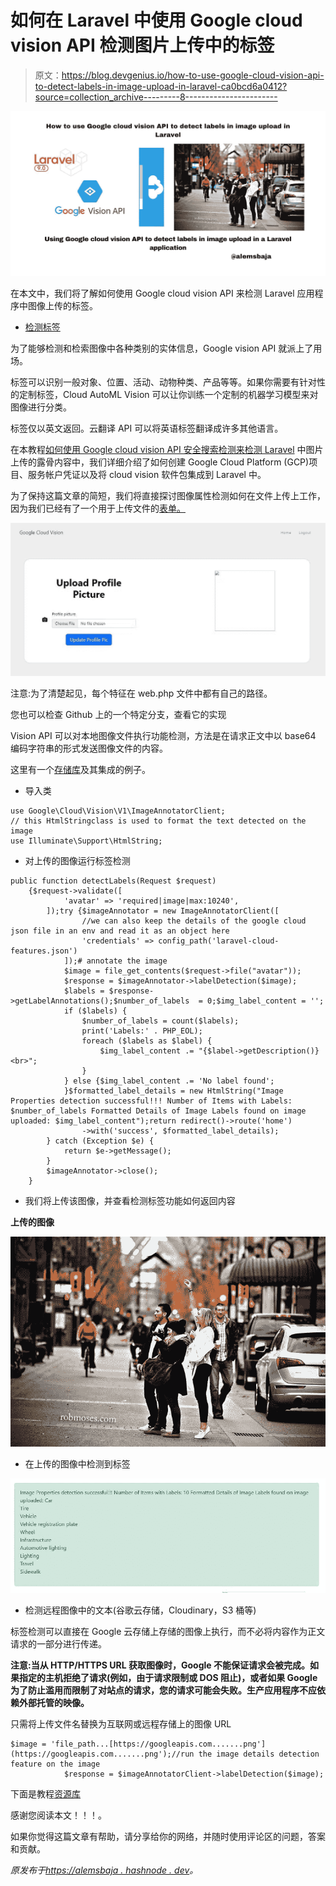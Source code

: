 # 如何在 Laravel 中使用 Google cloud vision API 检测图片上传中的标签

> 原文：<https://blog.devgenius.io/how-to-use-google-cloud-vision-api-to-detect-labels-in-image-upload-in-laravel-ca0bcd6a0412?source=collection_archive---------8----------------------->

![](img/02d1753a8bb9d25e099d03a03ebe76b5.png)

在本文中，我们将了解如何使用 Google cloud vision API 来检测 Laravel 应用程序中图像上传的标签。

*   [检测标签](https://cloud.google.com/vision/docs/labels)

为了能够检测和检索图像中各种类别的实体信息，Google vision API 就派上了用场。

标签可以识别一般对象、位置、活动、动物种类、产品等等。如果你需要有针对性的定制标签，Cloud AutoML Vision 可以让你训练一个定制的机器学习模型来对图像进行分类。

标签仅以英文返回。云翻译 API 可以将英语标签翻译成许多其他语言。

在本教程[如何使用 Google cloud vision API 安全搜索检测来检测 Laravel](https://alemsbaja.hashnode.dev/how-to-use-google-cloud-vision-api-safe-search-detection-to-detect-explicit-content-on-image-uploads-in-laravel) 中图片上传的露骨内容中，我们详细介绍了如何创建 Google Cloud Platform (GCP)项目、服务帐户凭证以及将 cloud vision 软件包集成到 Laravel 中。

为了保持这篇文章的简短，我们将直接探讨图像属性检测如何在文件上传上工作，因为我们已经有了一个用于上传文件的[表单。](https://github.com/RaphAlemoh/google_cloud_vision_features/blob/main/resources/views/uploads/create.blade.phpt)

![](img/faa226b40c0aad44679ba17be5a8b048.png)

注意:为了清楚起见，每个特征在 web.php 文件中都有自己的路径。

您也可以检查 Github 上的一个特定分支，查看它的实现

Vision API 可以对本地图像文件执行功能检测，方法是在请求正文中以 base64 编码字符串的形式发送图像文件的内容。

这里有一个[存储库](https://github.com/GoogleCloudPlatform/php-docs-samples/blob/master/vision/src/detect_label.php)及其集成的例子。

*   导入类

```
use Google\Cloud\Vision\V1\ImageAnnotatorClient;
// this HtmlStringclass is used to format the text detected on the image
use Illuminate\Support\HtmlString;
```

*   对上传的图像运行标签检测

```
public function detectLabels(Request $request)
    {$request->validate([
            'avatar' => 'required|image|max:10240',
        ]);try {$imageAnnotator = new ImageAnnotatorClient([
                //we can also keep the details of the google cloud json file in an env and read it as an object here
                'credentials' => config_path('laravel-cloud-features.json')
            ]);# annotate the image
            $image = file_get_contents($request->file("avatar"));
            $response = $imageAnnotator->labelDetection($image);
            $labels = $response->getLabelAnnotations();$number_of_labels  = 0;$img_label_content = '';
            if ($labels) {
                $number_of_labels = count($labels);
                print('Labels:' . PHP_EOL);
                foreach ($labels as $label) {
                    $img_label_content .= "{$label->getDescription()} <br>";
                }
            } else {$img_label_content .= 'No label found';
            }$formatted_label_details = new HtmlString("Image Properties detection successful!!! Number of Items with Labels:  $number_of_labels Formatted Details of Image Labels found on image uploaded: $img_label_content");return redirect()->route('home')
                ->with('success', $formatted_label_details);
        } catch (Exception $e) {
            return $e->getMessage();
        }
        $imageAnnotator->close();
    }
```

*   我们将上传该图像，并查看检测标签功能如何返回内容

**上传的图像**

![](img/ecbcd3f151aa197ec2ffefa663ff0af6.png)

*   在上传的图像中检测到标签

![](img/c879d76535d81c16b1108ba2d685e59b.png)

*   检测远程图像中的文本(谷歌云存储，Cloudinary，S3 桶等)

标签检测可以直接在 Google 云存储上存储的图像上执行，而不必将内容作为正文请求的一部分进行传递。

**注意:当从 HTTP/HTTPS URL 获取图像时，Google 不能保证请求会被完成。如果指定的主机拒绝了请求(例如，由于请求限制或 DOS 阻止)，或者如果 Google 为了防止滥用而限制了对站点的请求，您的请求可能会失败。生产应用程序不应依赖外部托管的映像。**

只需将上传文件名替换为互联网或远程存储上的图像 URL

```
$image = 'file_path...[https://googleapis.com.......png'](https://googleapis.com.......png');//run the image details detection feature on the image
            $response = $imageAnnotatorClient->labelDetection($image);
```

下面是教程[资源库](https://github.com/RaphAlemoh/google_cloud_vision_features)

感谢您阅读本文！！！。

如果你觉得这篇文章有帮助，请分享给你的网络，并随时使用评论区的问题，答案和贡献。

*原发布于*[*https://alemsbaja . hashnode . dev*](https://alemsbaja.hashnode.dev/how-to-use-google-cloud-vision-api-to-detect-labels-in-image-upload-in-laravel)*。*